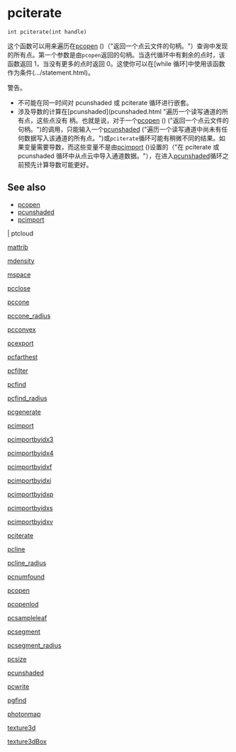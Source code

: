 # pciterate

`int pciterate(int handle)`

这个函数可以用来遍历在[pcopen](pcopen.html) ()（"返回一个点云文件的句柄。"）查询中发现的所有点。第一个参数是由`pcopen`返回的句柄。当迭代循环中有剩余的点时，该函数返回 1，当没有更多的点时返回 0。这使你可以在[while 循环]中使用该函数作为条件(.../statement.html)。

警告。

- 不可能在同一时间对 pcunshaded 或 pciterate 循环进行嵌套。
- 涉及导数的计算在[pcunshaded](pcunshaded.html "遍历一个读写通道的所有点，这些点没有
  柄。也就是说，对于一个[pcopen](pcopen.html) () ("返回一个点云文件的句柄。")的调用，只能输入一个[pcunshaded](pcunshaded.html) ("遍历一个读写通道中尚未有任何数据写入该通道的所有点。")或`pciterate`循环可能有稍微不同的结果。如果变量需要导数，而这些变量不是由[pcimport](pcimport.html) ()设置的（"在 pciterate 或 pcunshaded 循环中从点云中导入通道数据。"），在进入[pcunshaded](pcunshaded.html "遍历一个读写通道中所有尚未有数据写入该通道的点。")循环之前预先计算导数可能更好。

## See also

- [pcopen](pcopen.html)
- [pcunshaded](pcunshaded.html)
- [pcimport](pcimport.html)

|
ptcloud

[mattrib](mattrib.html)

[mdensity](mdensity.html)

[mspace](mspace.html)

[pcclose](pcclose.html)

[pccone](pccone.html)

[pccone_radius](pccone_radius.html)

[pcconvex](pcconvex.html)

[pcexport](pcexport.html)

[pcfarthest](pcfarthest.html)

[pcfilter](pcfilter.html)

[pcfind](pcfind.html)

[pcfind_radius](pcfind_radius.html)

[pcgenerate](pcgenerate.html)

[pcimport](pcimport.html)

[pcimportbyidx3](pcimportbyidx3.html)

[pcimportbyidx4](pcimportbyidx4.html)

[pcimportbyidxf](pcimportbyidxf.html)

[pcimportbyidxi](pcimportbyidxi.html)

[pcimportbyidxp](pcimportbyidxp.html)

[pcimportbyidxs](pcimportbyidxs.html)

[pcimportbyidxv](pcimportbyidxv.html)

[pciterate](pciterate.html)

[pcline](pcline.html)

[pcline_radius](pcline_radius.html)

[pcnumfound](pcnumfound.html)

[pcopen](pcopen.html)

[pcopenlod](pcopenlod.html)

[pcsampleleaf](pcsampleleaf.html)

[pcsegment](pcsegment.html)

[pcsegment_radius](pcsegment_radius.html)

[pcsize](pcsize.html)

[pcunshaded](pcunshaded.html)

[pcwrite](pcwrite.html)

[pgfind](pgfind.html)

[photonmap](photonmap.html)

[texture3d](texture3d.html)

[texture3dBox](texture3dBox.html)
